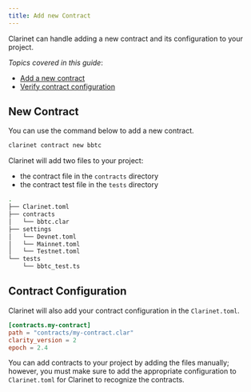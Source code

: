 ```yaml
---
title: Add new Contract
---
```


Clarinet can handle adding a new contract and its configuration to your project.

*Topics covered in this guide*:

* [Add a new contract](#new-contract)
* [Verify contract configuration](#contract-configuration)

## New Contract

You can use the command below to add a new contract.

```bash
clarinet contract new bbtc
```

Clarinet will add two files to your project:
- the contract file in the `contracts` directory
- the contract test file in the `tests` directory

```bash
.
├── Clarinet.toml
├── contracts
│   └── bbtc.clar
├── settings
│   └── Devnet.toml
│   └── Mainnet.toml
│   └── Testnet.toml
└── tests
    └── bbtc_test.ts
```

## Contract Configuration

Clarinet will also add your contract configuration in the `Clarinet.toml`.

```toml
[contracts.my-contract]
path = "contracts/my-contract.clar"
clarity_version = 2
epoch = 2.4
```

You can add contracts to your project by adding the files manually; however, you must make sure to add the appropriate configuration
to `Clarinet.toml` for Clarinet to recognize the contracts.
